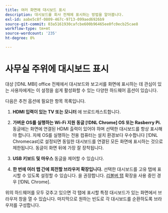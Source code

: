 ```yaml
---
title: 여러 화면에 대시보드 표시
description: 대시보드를 회사 전체에 표시하는 방법을 알아봅니다.
exl-id: aabe5c8f-0809-467c-9713-099aed6926b9
source-git-commit: 03a5161930cafcbe600b96465ee0fc0ecb25cae8
workflow-type: tm+mt
source-wordcount: '235'
ht-degree: 0%

---
```


# 사무실 주위에 대시보드 표시

대상 [!DNL MBI] office 전체에서 대시보드와 보고서를 화면에 표시하는 데 관심이 있는 사용자에게는 이 설정을 쉽게 활성화할 수 있는 다양한 하드웨어 옵션이 있습니다.

다음은 추천 옵션에 필요한 항목 목록입니다.

1. **HDMI 입력이 있는 TV 또는 모니터** 에 브로드캐스트합니다.

1. **가벼운 OS를 실행하는 Wi-Fi 지원 동글 [!DNL Chrome] OS 또는 Rasberry Pi.** 동글에는 화면에 연결된 HDMI 출력이 있어야 하며 선택한 대시보드를 항상 표시해야 합니다. 자체 OS를 실행하는 전용 컴퓨터는 설치 환경보다 우수합니다 [!DNL Chromecast]로 설정되면 동일한 대시보드를 연결된 모든 화면에 표시하는 것으로 제한됩니다. 동글이 화면 뒤에 가장 잘 장착됩니다.

1. **USB 키보드 및 마우스** 동글을 제어할 수 있습니다.

1. **한 번에 여러 탭 간에 회전할 브라우저 확장입니다.** 선택한 대시보드를 고유 탭에 표시할 수 있도록 설정할 수 있습니다. 을 권장합니다. [리볼버 탭](https://chrome.google.com/webstore/detail/revolver-tabs/dlknooajieciikpedpldejhhijacnbda?hl=en) 확장을 사용 중인 경우 [!DNL Chrome].

위의 하드웨어를 모두 갖추고 있으면 각 탭에 표시할 특정 대시보드가 있는 화면에서 브라우저 창을 열 수 있습니다. 마지막으로 원하는 빈도로 각 대시보드를 순환하도록 브라우저를 구성합니다.
